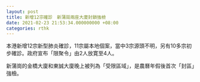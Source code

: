 ```yaml
---
layout: post
title: 新增12宗確診　新蒲崗兩座大廈封鎖強檢
date: 2021-02-23 21:53:34.000000000 +08:00
categories: rthk
---
```


本港新增12宗新型肺炎確診，11宗屬本地個案，當中3宗源頭不明，另有10多宗初步確診。政府宣布「限聚令」由2人放寛至4人。

新蒲崗的金橋大廈和東誠大廈晚上被列為「受限區域」，是農曆年假後首次「封區」強檢。
